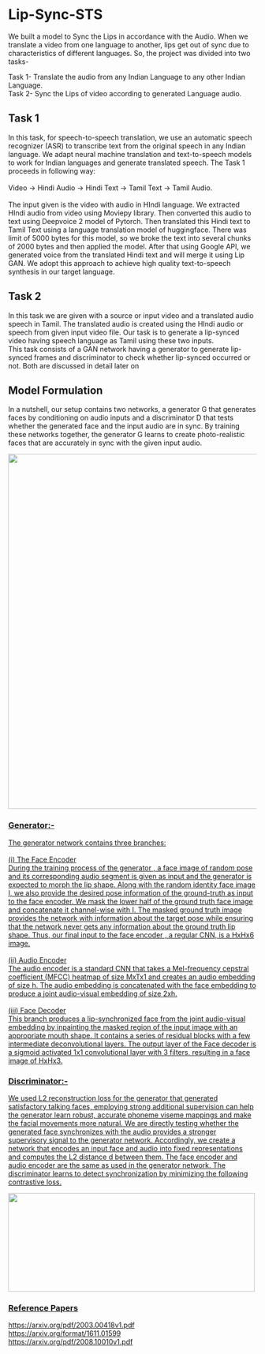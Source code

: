 # Lip-Sync-STS
We built a model to Sync the Lips in accordance with the Audio. When we translate a video from one language to another, lips get out of sync due to characteristics of different languages. So, the project was divided into two tasks-

Task 1- Translate the audio from any Indian Language to any other Indian Language.<br/>
Task 2- Sync the Lips of video according to generated Language audio.

## Task 1
In this task, for speech-to-speech translation, we use an automatic speech recognizer (ASR) to transcribe text from the original speech in any Indian language. We adapt neural machine translation and text-to-speech models to work for Indian languages and generate translated speech. The Task 1 proceeds in following way:<br/><br/> Video  -> Hindi Audio  -> Hindi Text  -> Tamil Text  -> Tamil Audio.<br/><br/>
The input given is the video with audio in HIndi language. We extracted HIndi audio from video using Moviepy library. Then converted this audio to text using Deepvoice 2 model of Pytorch. Then translated this Hindi text to Tamil Text using a language translation model of huggingface. There was limit of 5000 bytes for this model, so we broke the text into several chunks of 2000 bytes and then applied the model. After that using Google API, we generated voice from the translated Hindi text and will merge it using Lip GAN. We adopt this approach to achieve high quality text-to-speech synthesis in our target language.

## Task 2
In this task we are given with a source or input video and a translated audio speech in Tamil. The translated audio is created using the HIndi audio or speech from given input video file. Our task is to generate a lip-synced video having speech language as Tamil using these two inputs. <br/>
This task consists of a GAN network having a generator to generate lip-synced frames and discriminator to check whether lip-synced occurred or not. Both are discussed in detail later on 

## Model Formulation
In a nutshell, our setup contains two networks, a generator G that generates faces by conditioning on audio inputs and a discriminator D that tests whether the generated face and the input audio are in sync. By training these networks together, the generator G learns to create photo-realistic faces that are accurately in sync with the given input audio.
  
<a href="url"><img src="https://user-images.githubusercontent.com/79749572/167295390-8d53d96d-462f-4fd2-995e-1f198fa3af08.png" width="720">

### Generator:-
The generator network contains three branches: <br/><br/>
(i) The Face Encoder<br/>
During the training process of the generator , a face image of random pose and its corresponding audio segment is given as input and the generator is expected to morph the lip shape. Along with the random identity face image I, we also provide the desired pose information of the ground-truth as input to the face encoder. We mask the lower half of the ground truth face image and concatenate it channel-wise with I.
The masked ground truth image provides the network with information about the target pose while ensuring that the network never gets any information about the ground truth lip shape. Thus, our final input to the face encoder , a regular CNN, is a HxHx6 image.<br/><br/>
(ii) Audio Encoder<br/>
The audio encoder is a standard CNN that takes a Mel-frequency cepstral coefficient (MFCC) heatmap of size MxTx1 and creates an audio embedding of size h. The audio embedding is concatenated with the face embedding to produce a joint audio-visual embedding of size 2xh.<br/><br/>
(iii) Face Decoder<br/>
This branch produces a lip-synchronized face from the joint audio-visual embedding by inpainting the masked region of the input image with an appropriate mouth shape. It contains a series of residual blocks with a few intermediate deconvolutional layers. The output layer of the Face decoder is a sigmoid activated 1x1 convolutional layer with 3 filters, resulting in a face image of HxHx3.<br/>

### Discriminator:-
We used L2 reconstruction loss for the generator that generated satisfactory talking faces, employing strong additional supervision can help the generator learn robust, accurate phoneme viseme mappings and make the facial movements more natural. We are directly testing whether the generated face synchronizes with the audio provides a stronger supervisory signal to the generator network. Accordingly, we create a network that encodes an input face and audio into fixed representations and computes the L2 distance d between them. The face encoder and audio encoder are the same as used in the generator network. The discriminator learns to detect synchronization by minimizing the following contrastive loss. 
 
<a href="url"><img src="https://user-images.githubusercontent.com/79749572/167295701-e0b9680d-da1f-477e-becf-5b29ed6524c8.png" width="500" height = "200">


### Reference Papers
https://arxiv.org/pdf/2003.00418v1.pdf<br/>
https://arxiv.org/format/1611.01599<br/>
https://arxiv.org/pdf/2008.10010v1.pdf
  


















